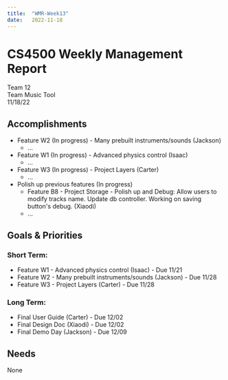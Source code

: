 ```yaml
---
title:  "WMR-Week13"
date:   2022-11-18
---
```

# CS4500 Weekly Management Report

Team 12 \
Team Music Tool \
11/18/22

## Accomplishments

- Feature W2 (In progress) - Many prebuilt instruments/sounds (Jackson)
  - ...
- Feature W1 (In progress) - Advanced physics control (Isaac)
  - ...
- Feature W3 (In progress) - Project Layers (Carter)
  - ...
- Polish up previous features (In progress)
  - Feature B8 - Project Storage - Polish up and Debug: Allow users to modify tracks name. Update db controller. Working on saving button's debug. (Xiaodi)
  - ...


## Goals & Priorities

### Short Term:
- Feature W1 - Advanced physics control (Isaac) - Due 11/21
- Feature W2 - Many prebuilt instruments/sounds (Jackson) - Due 11/28
- Feature W3 - Project Layers (Carter) - Due 11/28

### Long Term:
  
  - Final User Guide (Carter) - Due 12/02
  - Final Design Doc (Xiaodi) - Due 12/02
  - Final Demo Day (Jackson) - Due 12/09

## Needs

None
